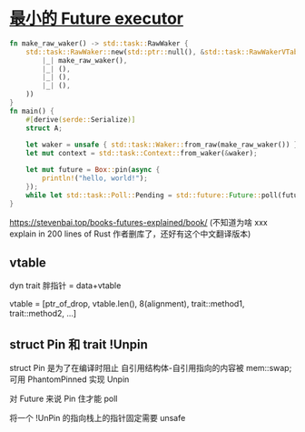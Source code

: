 # [最小的 Future executor](/2023/08/minimal_future_executor.md)

```rust
fn make_raw_waker() -> std::task::RawWaker {
    std::task::RawWaker::new(std::ptr::null(), &std::task::RawWakerVTable::new(
        |_| make_raw_waker(),
        |_| (),
        |_| (),
        |_| (),
    ))
}
fn main() {
    #[derive(serde::Serialize)]
    struct A;
    
    let waker = unsafe { std::task::Waker::from_raw(make_raw_waker()) };
    let mut context = std::task::Context::from_waker(&waker);

    let mut future = Box::pin(async {
        println!("hello, world!");
    });
    while let std::task::Poll::Pending = std::future::Future::poll(future.as_mut(), &mut context) {}
}
```

<https://stevenbai.top/books-futures-explained/book/> (不知道为啥 xxx explain in 200 lines of Rust 作者删库了，还好有这个中文翻译版本)

## vtable 

dyn trait 胖指针 = data+vtable

vtable = [ptr_of_drop, vtable.len(), 8(alignment), trait::method1, trait::method2, ...]

## struct Pin 和 trait !Unpin

struct Pin 是为了在编译时阻止 自引用结构体-自引用指向的内容被 mem::swap; 可用 PhantomPinned 实现 Unpin

对 Future 来说 Pin 住才能 poll

将一个 !UnPin 的指向栈上的指针固定需要 unsafe
